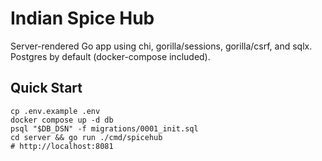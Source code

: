# Indian Spice Hub

Server-rendered Go app using chi, gorilla/sessions, gorilla/csrf, and sqlx.
Postgres by default (docker-compose included).

## Quick Start
```
cp .env.example .env
docker compose up -d db
psql "$DB_DSN" -f migrations/0001_init.sql
cd server && go run ./cmd/spicehub
# http://localhost:8081
```
